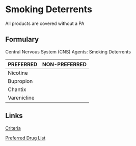 # Smoking Deterrents

All products are covered without a PA

## Formulary

Central Nervous System (CNS) Agents: Smoking Deterrents

| PREFERRED | NON-PREFERRED |
| :--- | ---: |
| Nicotine    | |
| Bupropion   | |
| Chantix     | |
| Varenicline | |

## Links

[Criteria](https://pharmacy.medicaid.ohio.gov/sites/default/files/20220415_UPDL_Criteria_FINAL_.pdf#page=44)

[Preferred Drug List](https://pharmacy.medicaid.ohio.gov/sites/default/files/20220701_UPDL_FINAL.pdf#page=17)
